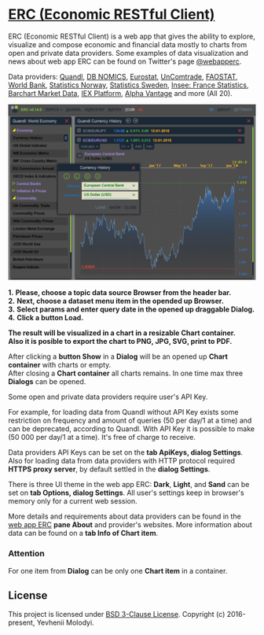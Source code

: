 # [ERC (Economic RESTful Client)](https://zhnzhn.github.io)
ERC (Economic RESTful Client) is a web app that gives the ability to explore, visualize and compose economic and financial data mostly to charts from open and private data providers. Some examples of data visualization and news about web app ERC can be found on Twitter's page [@webapperc](https://twitter.com/webapperc).   

Data providers: [Quandl](https://www.quandl.com), [DB NOMICS](https://db.nomics.world/), [Eurostat](http://ec.europa.eu/eurostat/web/main/home), [UnComtrade](https://comtrade.un.org), [FAOSTAT](http://www.fao.org/faostat/en/#data/), [World Bank](https://data.worldbank.org/), [Statistics Norway](http://www.ssb.no/en), [Statistics Sweden](https://www.scb.se/en), [Insee: France Statistics](https://www.insee.fr/en/accueil), [Barchart Market Data](https://www.barchartmarketdata.com), [IEX Platform](https://iextrading.com/developer/), [Alpha Vantage](https://www.alphavantage.co) and more (All 20).   

![alt text](screencast/erc-currency-example.png?raw=true "Currency History")

**1.** **Please, choose a topic data source Browser from the header bar.**  
**2.** **Next, choose a dataset menu item in the opended up Browser.**   
**3.** **Select params and enter query date in the opened up draggable Dialog.**   
**4.** **Click a button Load.**   

**The result will be visualized in a chart in a resizable Chart container.**  
**Also it is posible to export the chart to PNG, JPG, SVG, print to PDF.**  

After clicking a **button Show** in a **Dialog** will be an opened up **Chart container** with charts or empty.   
After closing a **Chart container** all charts remains. In one time max three **Dialogs** can be opened.

Some open and private data providers require user's API Key.   

For example, for loading data from Quandl without API Key exists some restriction on frequency and amount of queries (50 per day/1 at a time) and can be deprecated, according to Quandl.
With API Key it is possible to make (50 000 per day/1 at a time). It's free of charge to receive.  

Data providers API Keys can be set on the **tab ApiKeys, dialog Settings**. Also for loading data from data providers with HTTP protocol required **HTTPS proxy server**, by default settled in the **dialog Settings**.  

There is three UI theme in the web app ERC: **Dark**, **Light**, and **Sand** can be set on **tab Options, dialog Settings**. All user's settings keep in browser's memory only for a current web session.  

More details and requirements about data providers can be found in the [web app ERC](https://zhnzhn.github.io) **pane About** and provider's websites. More information about data can be found on a **tab Info of Chart item**.  

### Attention
For one item from **Dialog** can be only one **Chart item** in a container.

## License
This project is licensed under [BSD 3-Clause License](http://opensource.org/licenses/BSD-3-Clause). Copyright (c) 2016-present, Yevhenii Molodyi.
